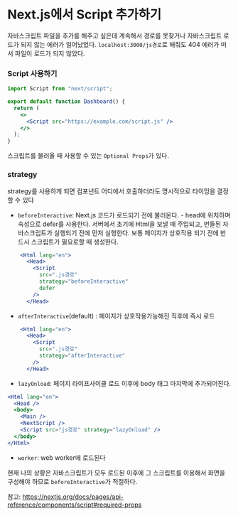 # Next.js에서 Script 추가하기

자바스크립트 파일을 추가를 해주고 싶은데 계속해서 경로를 못찾거나 자바스크립트 로드가 되지 않는 에러가 일어났었다.
`localhost:3000/js경로`로 해줘도 404 에러가 떠서 파일이 로드가 되지 않았다.

### Script 사용하기

```jsx
import Script from "next/script";

export default function Dashboard() {
  return (
    <>
      <Script src="https://example.com/script.js" />
    </>
  );
}
```

스크립트를 불러올 때 사용할 수 있는 `Optional Props`가 있다.

### strategy

strategy를 사용하게 되면 컴포넌트 어디에서 호출하더라도 명시적으로 타이밍을 결정할 수 있다

- `beforeInteractive`: Next.js 코드가 로드되기 전에 불러온다. - head에 위치하며 속성으로 defer를 사용한다.
  서버에서 초기에 Html을 보낼 때 주입되고, 번들된 자바스크립트가 실행되기 전에 먼저 실행한다.
  보통 페이지가 상호작용 되기 전에 반드시 스크립트가 필요로할 때 생성한다.

```jsx
    <Html lang="en">
      <Head>
        <Script
          src=".js경로"
          strategy="beforeInteractive"
          defer
        />
      </Head>
```

- `afterInteractive`(default) : 페이지가 상호작용가능해진 직후에 즉시 로드

```jsx
    <Html lang="en">
      <Head>
        <Script
          src=".js경로"
          strategy="afterInteractive"
        />
      </Head>
```

- `lazyOnload`: 페이지 라이프사이클 로드 이후에 body 태그 마지막에 추가되어진다.

```jsx
<Html lang="en">
  <Head />
  <body>
    <Main />
    <NextScript />
    <Script src="js경로" strategy="lazyOnload" />
  </body>
</Html>
```

- `worker`: web worker에 로드된다

현재 나의 상황은 자바스크립트가 모두 로드된 이후에 그 스크립트를 이용해서 화면을 구성해야 하므로 `beforeInteractive`가 적절하다.

참고: https://nextjs.org/docs/pages/api-reference/components/script#required-props
